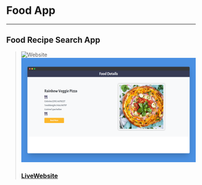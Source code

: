 # Food App
---
Food Recipe Search App 
---
> ![Website](images/foodapp.png)
> ![Website](images/foodapp2.png)
> ### [LiveWebsite]()